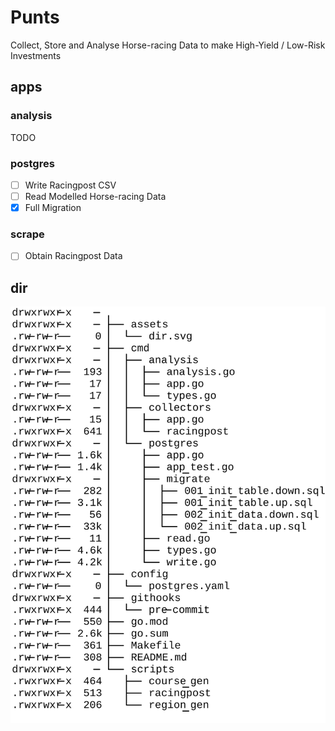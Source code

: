 # Punts

<p>Collect, Store and Analyse Horse-racing Data to make High-Yield / Low-Risk Investments</p>

## apps

### analysis

TODO

### postgres

- [ ] Write Racingpost CSV
- [ ] Read Modelled Horse-racing Data
- [x] Full Migration

### scrape

- [ ] Obtain Racingpost Data

## dir

![dir](/assets/dir.svg)
